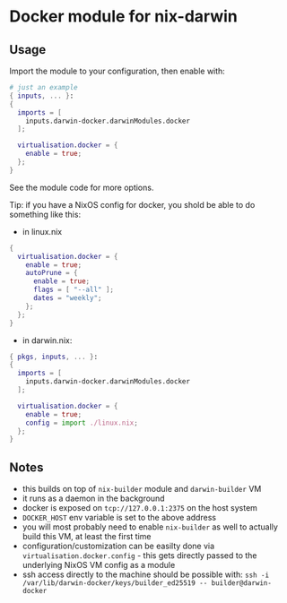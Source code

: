 # Docker module for nix-darwin

## Usage

Import the module to your configuration, then enable with:

```nix
# just an example
{ inputs, ... }:
{
  imports = [
    inputs.darwin-docker.darwinModules.docker
  ];

  virtualisation.docker = {
    enable = true;
  };
}
```

See the module code for more options.

Tip: if you have a NixOS config for docker, you shold be able to do something like this:

-   in linux.nix

```nix
{
  virtualisation.docker = {
    enable = true;
    autoPrune = {
      enable = true;
      flags = [ "--all" ];
      dates = "weekly";
    };
  };
}
```

-   in darwin.nix:

```nix
{ pkgs, inputs, ... }:
{
  imports = [
    inputs.darwin-docker.darwinModules.docker
  ];

  virtualisation.docker = {
    enable = true;
    config = import ./linux.nix;
  };
}
```

## Notes

-   this builds on top of `nix-builder` module and `darwin-builder` VM
-   it runs as a daemon in the background
-   docker is exposed on `tcp://127.0.0.1:2375` on the host system
-   `DOCKER_HOST` env variable is set to the above address
-   you will most probably need to enable `nix-builder` as well to actually build this VM, at least the first time
-   configuration/customization can be easilty done via `virtualisation.docker.config` - this gets directly passed to the underlying NixOS VM config as a module
-   ssh access directly to the machine should be possible with: `ssh -i /var/lib/darwin-docker/keys/builder_ed25519 -- builder@darwin-docker`
